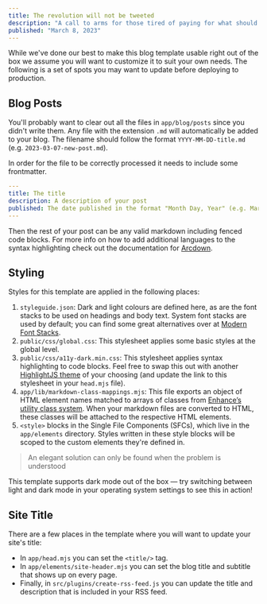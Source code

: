 ```yaml
---
title: The revolution will not be tweeted
description: "A call to arms for those tired of paying for what should be the free and open web"
published: "March 8, 2023"
---
```


While we've done our best to make this blog template usable right out of the box we assume you will want to customize it to suit your own needs. The following is a set of spots you may want to update before deploying to production.

## Blog Posts

You'll probably want to clear out all the files in `app/blog/posts` since you didn't write them. Any file with the extension `.md` will automatically be added to your blog. The filename should follow the format `YYYY-MM-DD-title.md` (e.g. `2023-03-07-new-post.md`).

In order for the file to be correctly processed it needs to include some frontmatter.

```yaml
---
title: The title
description: A description of your post
published: The date published in the format "Month Day, Year" (e.g. March 7, 2023)
---
```

Then the rest of your post can be any valid markdown including fenced code blocks. For more info on how to add additional languages to the syntax highlighting check out the documentation for [Arcdown](https://github.com/architect/arcdown).

## Styling

Styles for this template are applied in the following places:

1. `styleguide.json`: Dark and light colours are defined here, as are the font stacks to be used on headings and body text. System font stacks are used by default; you can find some great alternatives over at [Modern Font Stacks](https://modernfontstacks.com/).
1. `public/css/global.css`: This stylesheet applies some basic styles at the global level.
1. `public/css/a11y-dark.min.css`: This stylesheet applies syntax highlighting to code blocks. Feel free to swap this out with another [HighlightJS theme](https://highlightjs.org/static/demo/) of your choosing (and update the link to this stylesheet in your `head.mjs` file).
1. `app/lib/markdown-class-mappings.mjs`: This file exports an object of HTML element names matched to arrays of classes from [Enhance’s utility class system](https://enhance.dev/docs/learn/concepts/styling/utility-classes). When your markdown files are converted to HTML, these classes will be attached to the respective HTML elements.
1. `<style>` blocks in the Single File Components (SFCs), which live in the `app/elements` directory. Styles written in these style blocks will be scoped to the custom elements they're defined in.

> An elegant solution can only be found when the problem is understood

This template supports dark mode out of the box — try switching between light and dark mode in your operating system settings to see this in action!

## Site Title

There are a few places in the template where you will want to update your site's title:

- In `app/head.mjs` you can set the `<title/>` tag.
- In `app/elements/site-header.mjs` you can set the blog title and subtitle that shows up on every page.
- Finally, in `src/plugins/create-rss-feed.js` you can update the title and description that is included in your RSS feed.
